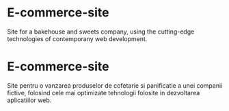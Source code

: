 # E-commerce-site
Site for a bakehouse and sweets company, using the cutting-edge technologies of contemporany web development.

# E-commerce-site
Site pentru o vanzarea produselor de cofetarie si panificatie a unei companii fictive, folosind cele mai optimizate tehnologii folosite in dezvoltarea aplicatiilor web.
